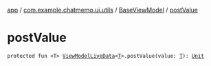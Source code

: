 [app](../../index.md) / [com.example.chatmemo.ui.utils](../index.md) / [BaseViewModel](index.md) / [postValue](./post-value.md)

# postValue

`protected fun <T> `[`ViewModelLiveData`](../-view-model-live-data/index.md)`<`[`T`](post-value.md#T)`>.postValue(value: `[`T`](post-value.md#T)`): `[`Unit`](https://kotlinlang.org/api/latest/jvm/stdlib/kotlin/-unit/index.html)